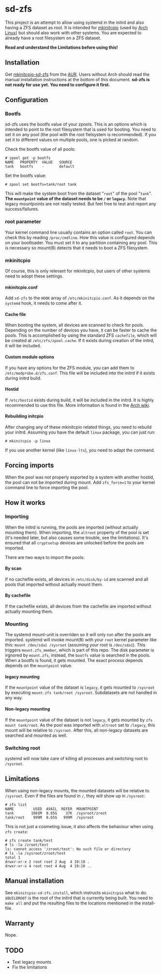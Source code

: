 # sd-zfs

This project is an attempt to allow using systemd in the initrd and also having a ZFS dataset as root.
It is intended for [mkinitcpio](https://git.archlinux.org/mkinitcpio.git/) (used by [Arch Linux](https://www.archlinux.org/)) but should also work with other systems.
You are expected to already have a root filesystem on a ZFS dataset.

**Read and understand the Limitations before using this!**

## Installation
Get [mkinitcpio-sd-zfs](https://aur.archlinux.org/packages/mkinitcpio-sd-zfs/) from the [AUR](https://wiki.archlinux.org/index.php/Arch_User_Repository). Users without Arch should read the manual installation instructions at the bottom of this document. **sd-zfs is not ready for use yet. You need to configure it first.**

## Configuration

### Bootfs
sd-zfs uses the bootfs value of your zpools. This is an options which is intended to point to the root filesystem that is used for booting. You need to set it on any pool (the pool with the root fielsystem is recommended). If you set it to different values on multiple pools, one is picked at random.

Check the bootfs value of all pools:
```
# zpool get -p bootfs
NAME   PROPERTY  VALUE   SOURCE
tank   bootfs    -       default
```

Set the bootfs value:
```
# zpool set bootfs=tank/root tank
```

This will make the system boot from the dataset "`root`" of the pool "`tank`". **The `mountpoint` value of the dataset needs to be `/` or `legacy`.** Note that legacy mountpoints are not really tested. But feel free to test and report any success/failures.

### root parameter
Your kernel command line usually contains an option called `root`. You can check this by reading `/proc/cmdline`. How this value is configured depends on your bootloader. You must set it to any partition containing any pool. This is necessary so mount(8) detects that it needs to boot a ZFS filesystem.

### mkinitcpio
Of course, this is only relevant for mkinitcpio, but users of other systems need to adopt these settings.

#### mkinitcpio.conf
Add `sd-zfs` to the `HOOK` array of `/etc/mkinitcpio.conf`. As it depends on the `systemd` hook, it needs to come after it.

#### Cache file
When booting the system, all devices are scanned to check for pools. Depending on the number of devices you have, it can be faster to cache the pools. This is accomplished by using the standard ZFS `cachefile`, which will be created at `/etc/zfs/zpool.cache`. If it exists during creation of the initrd, it will be included.

#### Custom module options
If you have any options for the ZFS module, you can add them to `/etc/modprobe.d/zfs.conf`. This file will be included into the initrd if it exists during initrd build.

#### Hostid
If `/etc/hostid` exists during build, it will be included in the initrd. It is highly recommended to use this file. More information is found in the [Arch wiki](https://wiki.archlinux.org/index.php/Installing_Arch_Linux_on_ZFS#After_the_first_boot).

#### Rebuilding initcpio
After changing any of these mkinitcpio related things, you need to rebuild your initrd. Assuming you have the default `linux` package, you can just run:
```
# mkinitcpio -p linux
```
If you use another kernel (like `linux-lts`), you need to adapt the command.

## Forcing imports
When the pool was not properly exported by a system with another hostid, the pool can not be imported during mount. Add `zfs_force=1` to your kernel command line to force importing the pool.

## How it works

### Importing
When the initrd is running, the pools are imported (without actually mounting them).
When importing, the `altroot` property of the pool is set (it's needed later, but also causes some trouble, see the limitations). It's ensured that all `cryptsetup` devices are unlocked before the pools are imported.

There are two ways to import the pools:

#### By scan
If no cachefile exists, all devices in `/etc/disk/by-id` are scanned and all pools that imported without actually mount them.

#### By cachefile
If the cachefile exists, all devices from the cachefile are imported without actually mounting them.

### Mounting
The systemd mount-unit is overriden so it will only run after the pools are imported. systemd will invoke mount(8) with your `root` kernel parameter like this: `mount /dev/sda1 /sysroot` (assuming your root is `/dev/sda1`). This triggers `mount.zfs_member`, which is part of this repo. The disk parameter is irgnored by `mount.zfs`, instead, the `bootfs` value is searched in the pools. When a bootfs is found, it gets mounted. The exact process depends depends on the `mountpoint` value.

#### legacy mounting
If the `mountpoint` value of the dataset is `legacy`, it gets mounted to `/sysroot` by executing `mount.zfs tank/root /sysroot`. Subdatasets are not handled in any way.

#### Non-legacy mounting
If the `mountpoint` value of the dataset is not `legacy`, it gets mounted by `zfs mount tank/root`. As the pool was imported with `altroot` set to `/legacy`, this mount will be relative to `/sysroot`. After this, all non-legacy datasets are searched and mounted as well.

### Switching root
systemd will now take care of killing all processes and switching root to `/sysroot`.

## Limitations
When using non-legacy mounts, the mounted datasets will be relative to `/sysroot`. Even if the files are found in `/`, they will show up in `/sysroot`:
```
# zfs list
NAME         USED  AVAIL  REFER  MOUNTPOINT
tank        1001M  8.65G    37K  /sysroot/zroot
tank/root    999M  8.65G   999M  /sysroot
```
This is not just a cosmeting issue, it also affects the behaviour when using `zfs create`:
```
# zfs create tank/test
# ls -la /zroot/test
ls: cannot access '/zroot/test': No such file or directory
# ls -la /sysroot/zroot/test
total 1
drwxr-xr-x 2 root root 2 Aug  4 19:10 .
drwxr-xr-x 4 root root 4 Aug  4 19:10 ..
```

## Manual installation
See `mkinitcpio-sd-zfs.install`, which instructs `mkinitcpio` what to do.
`$BUILDROOT` is the root of the initrd that is currently being built.
You need to `make all` and put the resulting files to the locations mentioned in the install-file.

## Warranty
Nope.

## TODO
- Test legacy mounts
- Fix the limitations
